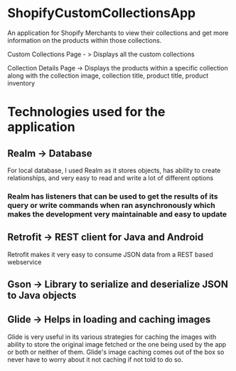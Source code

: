 # ShopifyCustomCollectionsApp

An application for Shopify Merchants to view their collections and get more information on the products within those
collections.

Custom Collections Page - > Displays all the custom collections

Collection Details Page -> Displays the products within a specific collection along with the collection image,
                           collection title, product title, product inventory
                            

# Technologies used for the application

## Realm -> Database
   For local database, I used Realm as it stores objects, has ability to create relationships, and very easy to read and write
   a lot of different options
   
   ### Realm has listeners that can be used to get the results of its query or write commands when ran asynchronously which makes the development very maintainable and easy to update

## Retrofit -> REST client for Java and Android
   Retrofit makes it very easy to consume JSON data from a REST based webservice
 
## Gson -> Library to serialize and deserialize JSON to Java objects

## Glide -> Helps in loading and caching images
   Glide is very useful in its various strategies for caching the images with ability to store the original image
   fetched or the one being used by the app or both or neither of them.
   Glide's image caching comes out of the box so never have to worry about it not caching if not told to do so.
